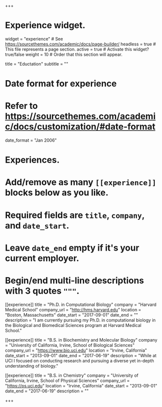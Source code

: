 +++
# Experience widget.
widget = "experience"  # See https://sourcethemes.com/academic/docs/page-builder/
headless = true  # This file represents a page section.
active = true  # Activate this widget? true/false
weight = 10  # Order that this section will appear.

title = "Eductation"
subtitle = ""

# Date format for experience
#   Refer to https://sourcethemes.com/academic/docs/customization/#date-format
date_format = "Jan 2006"

# Experiences.
#   Add/remove as many `[[experience]]` blocks below as you like.
#   Required fields are `title`, `company`, and `date_start`.
#   Leave `date_end` empty if it's your current employer.
#   Begin/end multi-line descriptions with 3 quotes `"""`.

[[experience]]
  title = "Ph.D. in Computational Biology"
  company = "Harvard Medical School"
  company_url = "http://hms.harvard.edu"
  location = "Boston, Massachusetts"
  date_start = "2017-09-01"
  date_end = ""
  description = "I am currently pursuing my Ph.D. in computational biology in the Biological and Biomedical Sciences program at Harvard Medical School."

[[experience]]
  title = "B.S. in Biochemistry and Molecular Biology"
  company = "University of California, Irvine, School of Biological Sciences"
  company_url = "https://www.bio.uci.edu"
  location = "Irvine, California"
  date_start = "2013-09-01"
  date_end = "2017-06-19"
  description = "While at UCI I focused on conducting research and pursuing a diverse yet in-depth understanding of biology."
  
[[experience]]
  title = "B.S. in Chemistry"
  company = "University of California, Irvine, School of Physical Sciences"
  company_url = "https://ps.uci.edu"
  location = "Irvine, California"
  date_start = "2013-09-01"
  date_end = "2017-06-19"
  description = ""

+++
